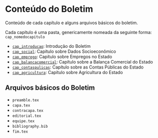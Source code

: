 # Conteúdo do Boletim

Conteúdo de cada capítulo e alguns arquivos básicos do boletim.

Cada capítulo é uma pasta, genericamente nomeada da seguinte forma: `cap_nomedocapitulo`

* [`cap_introducao`](./cap_introducao): Introdução do Boletim
* [`cap_social`](./cap_social): Capítulo sobre Dados Socioeconômico
* [`cap_emprego`](./cap_emprego): Capítulo sobre Empregos no Estado
* [`cap_balancacomercial`](./cap_balancacomercial): Capítulo sobre a Balança Comercial do Estado
* [`cap_contaspulicas`](./cap_contaspublicas): Capítulo sobre as Contas Públicas do Estado
* [`cap_agricultura`](./cap_agricultura): Capítulo sobre Agricultura do Estado

## Arquivos básicos do Boletim

* `preamble.tex`
* `capa.tex`
* `contracapa.tex`
* `editorial.tex`
* `equipe.tex`
* `bibliography.bib`
* `fim.tex`
